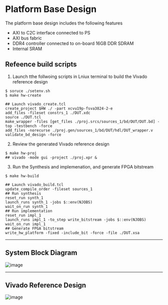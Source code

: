 # Platform Base Design

The platform base design includes the following features
   * AXI to C2C interface connected to PS
   * AXI bus fabric
   * DDR4 controller connected to on-board 16GB DDR SDRAM
   * Internal SRAM 

## Refeence build scripts
1. Launch tthe follwoing scripts in Lniux terminal to build the Vivado reference design
```
$ soruce ./setenv.sh
$ make hw-create

## Launch vivado_create.tcl
create_project $HW ./ -part xcvu19p-fsva3824-2-e
add_files -fileset constrs_1 ./DUT.xdc
source ./DUT.tcl
make_wrapper -files [get_files ./proj.srcs/sources_1/bd/DUT/DUT.bd] -top -testbench -force
add_files -norecurse ./proj.gen/sources_1/bd/DUT/hdl/DUT_wrapper.v
validate_bd_design -force
```

2. Review the generated Vivado reference design
```
$ make hw-proj
## vivado -mode gui -project ./proj.xpr &
```

3. Run the Synthesis and implemenation, and generate FPGA bitstream
```
$ make hw-build

## Launch vivado_build.tcl
update_compile_order -fileset sources_1
## Run synthesis
reset_run synth_1
launch_runs synth_1 -jobs $::env(NJOBS)
wait_on_run synth_1
## Run implementation
reset_run impl_1
launch_runs impl_1 -to_step write_bitstream -jobs $::env(NJOBS)
wait_on_run impl_1
## Generate FPGA bitstream
write_hw_platform -fixed -include_bit -force -file ./DUT.xsa
```

---
## System Block Diagram

![image](https://github.com/user-attachments/assets/6558d14e-fc95-4b69-826d-68147bb5ea84)

---
## Vivado Reference Design 
![image](https://github.com/user-attachments/assets/a22310ff-087e-4167-95f4-2c2c197a47c5)
